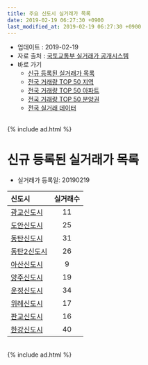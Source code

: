 ```yaml
---
title: 주요 신도시 실거래가 목록
date: 2019-02-19 06:27:30 +0900
last_modified_at: 2019-02-19 06:27:30 +0900
---
```


* 업데이트 : 2019-02-19
* 자료 출처 : [국토교통부 실거래가 공개시스템](http://rt.molit.go.kr)
* 바로 가기
    * [신규 등록된 실거래가 목록](#신규-등록된-실거래가-목록)
    * [전국 거래량 TOP 50 지역](https://ayogom.github.io/apt-trade-info/최근-3개월-전국에서-가장-거래가-많이-발생한-지역)
    * [전국 거래량 TOP 50 아파트](https://ayogom.github.io/apt-trade-info/최근-3개월-전국에서-가장-거래가-많이-발생한-아파트)
    * [전국 거래량 TOP 50 분양권](https://ayogom.github.io/apt-trade-info/최근-3개월-전국에서-가장-거래가-많이-발생한-분양권)
    * [전국 실거래 데이터](https://ayogom.github.io/apt-trade-info/전국)

<br>
{% include ad.html %}
<br>

# 신규 등록된 실거래가 목록
* 실거래가 등록일: 20190219


|신도시|실거래수|
|:---|:---:|
|[광교신도시](https://ayogom.github.io/apt-trade-info/광교신도시)|11|
|[도안신도시](https://ayogom.github.io/apt-trade-info/도안신도시)|25|
|[동탄신도시](https://ayogom.github.io/apt-trade-info/동탄신도시)|31|
|[동탄2신도시](https://ayogom.github.io/apt-trade-info/동탄2신도시)|26|
|[아산신도시](https://ayogom.github.io/apt-trade-info/아산신도시)|9|
|[양주신도시](https://ayogom.github.io/apt-trade-info/양주신도시)|19|
|[운정신도시](https://ayogom.github.io/apt-trade-info/운정신도시)|34|
|[위례신도시](https://ayogom.github.io/apt-trade-info/위례신도시)|17|
|[판교신도시](https://ayogom.github.io/apt-trade-info/판교신도시)|16|
|[한강신도시](https://ayogom.github.io/apt-trade-info/한강신도시)|40|


<br>
{% include ad.html %}
<br>

